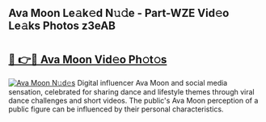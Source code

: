 ## Ava Moon Le𝚊k𝚎d N𝚞𝚍e - Part-WZE Vid𝚎o Le𝚊ks Photos z3eAB

# <h2><a href="http://fbeovda.evod.top/?m=Ava+Moon">🔗 👉🔴 Ava Moon Vid𝚎o Ph𝚘t𝚘s</a></h2>

[![Ava Moon N𝚞d𝚎s](https://i.imgur.com/8V9OHl7.gif)](http://fbeovda.evod.top/?m=Ava+Moon)
Digital influencer Ava Moon and social media sensation, celebrated for sharing dance and lifestyle themes through viral dance challenges and short videos. The public's Ava Moon perception of a public figure can be influenced by their personal characteristics. 
